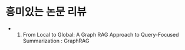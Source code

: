 # 흥미있는 논문 리뷰

- 1. From Local to Global: A Graph RAG Approach to Query-Focused Summarization : GraphRAG